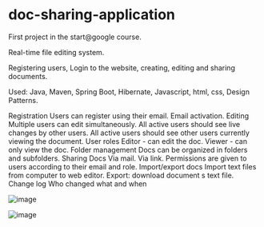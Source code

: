 # doc-sharing-application

First project in the start@google course.

Real-time file editing system.

Registering users, Login to the website, creating, editing and sharing documents.

Used: Java, Maven, Spring Boot, Hibernate, Javascript, html, css, Design Patterns.



Registration
    Users can register using their email.
    Email activation.
Editing
    Multiple users can edit simultaneously.
    All active users should see live changes by other users.
    All active users should see other users currently viewing the document.
User roles
    Editor - can edit the doc.
    Viewer - can only view the doc.
Folder management
    Docs can be organized in folders and subfolders.
Sharing Docs
    Via mail.
    Via link.
Permissions are given to users according to their email and role.
Import/export docs
    Import text files from computer to web editor.
    Export: download document s text file.
Change log
    Who changed what and when


![image](https://user-images.githubusercontent.com/76743219/206479568-89878382-83dc-4f19-86e7-6993fddb1681.png)

![image](https://user-images.githubusercontent.com/76743219/206479635-c6e23fbd-3352-4b01-90ce-0ebc670738bf.png)

